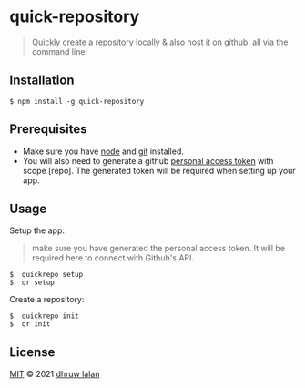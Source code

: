 # quick-repository

>Quickly create a repository locally & also host it on github, all via the command line!

## Installation

```
$ npm install -g quick-repository
```

## Prerequisites
- Make sure you have [node](https://nodejs.org/en/) and [git](https://git-scm.com/) installed.
- You will also need to generate a github [personal access token](https://docs.github.com/en/github/authenticating-to-github/creating-a-personal-access-token#creating-a-token) with scope [repo]. The generated token will be required when setting up your app.

## Usage
Setup the app:
> make sure you have generated the personal access token. It will be required here to connect with Github's API.
```
$  quickrepo setup
$  qr setup
```
Create a repository:
```
$  quickrepo init
$  qr init
```
## License

[MIT](https://github.com/dhruwlalan/quick-repository/blob/master/LICENSE) © 2021 [dhruw lalan](https://github.com/dhruwlalan)
